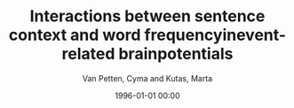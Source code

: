 ---
layout: post
title: Interactions between sentence context and word frequencyinevent-related brainpotentials

date: 1996-01-01 00:00
author: Van Petten, Cyma and Kutas, Marta
journal: Memory \& cognition

year: 1990
---